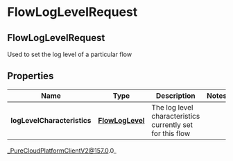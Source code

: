 # FlowLogLevelRequest

## FlowLogLevelRequest
Used to set the log level of a particular flow

## Properties

|Name | Type | Description | Notes|
|------------ | ------------- | ------------- | -------------|
| **logLevelCharacteristics** | [**FlowLogLevel**](FlowLogLevel) | The log level characteristics currently set for this flow | |



_PureCloudPlatformClientV2@157.0.0_
